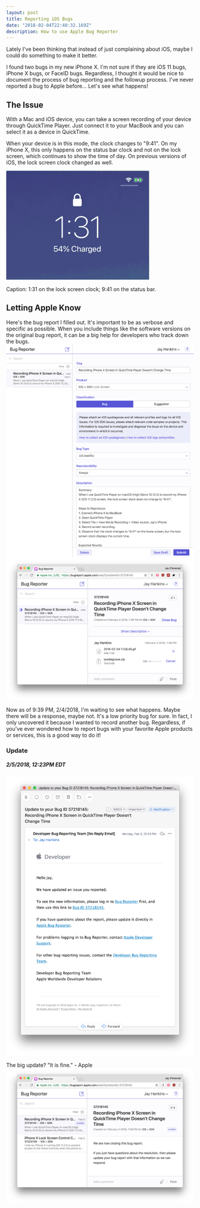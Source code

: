 ```yaml
---
layout: post
title: Reporting iOS Bugs
date: "2018-02-04T22:40:32.169Z"
description: How to use Apple Bug Reporter
---
```


Lately I've been thinking that instead of just complaining about iOS, maybe I could do something to make it better.

I found two bugs in my new iPhone X. I'm not sure if they are iOS 11 bugs, iPhone X bugs, or FaceID bugs. Regardless, I thought it would be nice to document the process of bug reporting and the followup process. I've never reported a bug to Apple before... Let's see what happens!

## The Issue
With a Mac and iOS device, you can take a screen recording of your device through QuickTime Player. Just connect it to your MacBook and you can select it as a device in QuickTime.

 When your device is in this mode, the clock changes to "9:41". On my iPhone X, this only happens on the status bar clock and not on the lock screen, which continues to show the time of day. On previous versions of iOS, the lock screen clock changed as well.

![animation-of-bug](animation-of-bug.gif)

Caption: 1:31 on the lock screen clock; 9:41 on the status bar.

## Letting Apple Know
Here's the bug report I filled out. It's important to be as verbose and specific as possible. When you include things like the software versions on the original bug report, it can be a big help for developers who track down the bugs.
![bug report](bug-report.png)
![bug upload screen](bug-upload-screen.png)

Now as of 9:39 PM, 2/4/2018, I'm waiting to see what happens. Maybe there will be a response, maybe not. It's a low priority bug for sure. In fact, I only uncovered it because I wanted to record another bug. Regardless, if you've ever wondered how to report bugs with your favorite Apple products or services, this is a good way to do it!

### Update
##### 2/5/2018, 12:23PM EDT
![reply from apple](reply-from-apply.png)

The big update? "It is fine." - Apple
![apples-reply](apples-reply.png)

